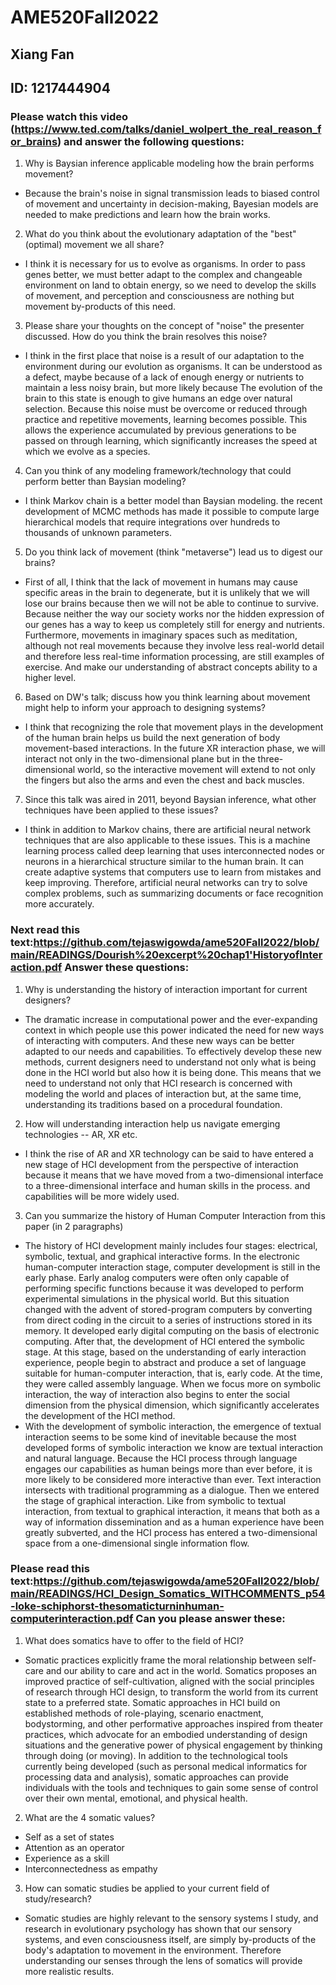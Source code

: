 # AME520Fall2022

## Xiang Fan  
## ID: 1217444904

### Please watch this video (https://www.ted.com/talks/daniel_wolpert_the_real_reason_for_brains) and answer the following questions:

1. Why is Baysian inference applicable modeling how the brain performs movement?
* Because the brain's noise in signal transmission leads to biased control of movement and uncertainty in decision-making, Bayesian models are needed to make predictions and learn how the brain works.
2. What do you think about the evolutionary adaptation of the "best" (optimal) movement we all share?
* I think it is necessary for us to evolve as organisms. In order to pass genes better, we must better adapt to the complex and changeable environment on land to obtain energy, so we need to develop the skills of movement, and perception and consciousness are nothing but movement by-products of this need.
3. Please share your thoughts on the concept of "noise" the presenter discussed. How do you think the brain resolves this noise?
* I think in the first place that noise is a result of our adaptation to the environment during our evolution as organisms. It can be understood as a defect, maybe because of a lack of enough energy or nutrients to maintain a less noisy brain, but more likely because The evolution of the brain to this state is enough to give humans an edge over natural selection. Because this noise must be overcome or reduced through practice and repetitive movements, learning becomes possible. This allows the experience accumulated by previous generations to be passed on through learning, which significantly increases the speed at which we evolve as a species.
4. Can you think of any modeling framework/technology that could perform better than Baysian modeling?
* I think Markov chain is a better model than Baysian modeling. the recent development of MCMC methods has made it possible to compute large hierarchical models that require integrations over hundreds to thousands of unknown parameters.
5. Do you think lack of movement (think "metaverse") lead us to digest our brains?
* First of all, I think that the lack of movement in humans may cause specific areas in the brain to degenerate, but it is unlikely that we will lose our brains because then we will not be able to continue to survive. Because neither the way our society works nor the hidden expression of our genes has a way to keep us completely still for energy and nutrients. Furthermore, movements in imaginary spaces such as meditation, although not real movements because they involve less real-world detail and therefore less real-time information processing, are still examples of exercise. And make our understanding of abstract concepts ability to a higher level.
6. Based on DW's talk; discuss how you think learning about movement might help to inform your approach to designing systems?
* I think that recognizing the role that movement plays in the development of the human brain helps us build the next generation of body movement-based interactions. In the future XR interaction phase, we will interact not only in the two-dimensional plane but in the three-dimensional world, so the interactive movement will extend to not only the fingers but also the arms and even the chest and back muscles.
7. Since this talk was aired in 2011, beyond Baysian inference, what other techniques have been applied to these issues?
* I think in addition to Markov chains, there are artificial neural network techniques that are also applicable to these issues. This is a machine learning process called deep learning that uses interconnected nodes or neurons in a hierarchical structure similar to the human brain. It can create adaptive systems that computers use to learn from mistakes and keep improving. Therefore, artificial neural networks can try to solve complex problems, such as summarizing documents or face recognition more accurately.
 
### Next read this text:https://github.com/tejaswigowda/ame520Fall2022/blob/main/READINGS/Dourish%20excerpt%20chap1'HistoryofInteraction.pdf Answer these questions:

1. Why is understanding the history of interaction important for current designers?
* The dramatic increase in computational power and the ever-expanding context in which people use this power indicated the need for new ways of interacting with computers. And these new ways can be better adapted to our needs and capabilities. To effectively develop these new methods, current designers need to understand not only what is being done in the HCI world but also how it is being done. This means that we need to understand not only that HCI research is concerned with modeling the world and places of interaction but, at the same time, understanding its traditions based on a procedural foundation.
2. How will understanding interaction help us navigate emerging technologies -- AR, XR etc.
* I think the rise of AR and XR technology can be said to have entered a new stage of HCI development from the perspective of interaction because it means that we have moved from a two-dimensional interface to a three-dimensional interface and human skills in the process. and capabilities will be more widely used.
3. Can you summarize the history of Human Computer Interaction from this paper (in 2 paragraphs)
* The history of HCI development mainly includes four stages: electrical, symbolic, textual, and graphical interactive forms. In the electronic human-computer interaction stage, computer development is still in the early phase. Early analog computers were often only capable of performing specific functions because it was developed to perform experimental simulations in the physical world. But this situation changed with the advent of stored-program computers by converting from direct coding in the circuit to a series of instructions stored in its memory. It developed early digital computing on the basis of electronic computing. After that, the development of HCI entered the symbolic stage. At this stage, based on the understanding of early interaction experience, people begin to abstract and produce a set of language suitable for human-computer interaction, that is, early code. At the time, they were called assembly language. When we focus more on symbolic interaction, the way of interaction also begins to enter the social dimension from the physical dimension, which significantly accelerates the development of the HCI method. 
* With the development of symbolic interaction, the emergence of textual interaction seems to be some kind of inevitable because the most developed forms of symbolic interaction we know are textual interaction and natural language. Because the HCI process through language engages our capabilities as human beings more than ever before, it is more likely to be considered more interactive than ever. Text interaction intersects with traditional programming as a dialogue. Then we entered the stage of graphical interaction. Like from symbolic to textual interaction, from textual to graphical interaction, it means that both as a way of information dissemination and as a human experience have been greatly subverted, and the HCI process has entered a two-dimensional space from a one-dimensional single information flow.
  
### Please read this text:https://github.com/tejaswigowda/ame520Fall2022/blob/main/READINGS/HCI_Design_Somatics_WITHCOMMENTS_p54-loke-schiphorst-thesomaticturninhuman-computerinteraction.pdf Can you please answer these:

1. What does somatics have to offer to the field of HCI?
* Somatic practices explicitly frame the moral relationship between self-care and our ability to care and act in the world. Somatics proposes an improved practice of self-cultivation, aligned with the social principles of research through HCI design, to transform the world from its current state to a preferred state. Somatic approaches in HCI build on established methods of role-playing, scenario enactment, bodystorming, and other performative approaches inspired from theater practices, which advocate for an embodied understanding of design situations and the generative power of physical engagement by thinking through doing (or moving). In addition to the technological tools currently being developed (such as personal medical informatics for processing data and analysis), somatic approaches can provide individuals with the tools and techniques to gain some sense of control over their own mental, emotional, and physical health.
2. What are the 4 somatic values?
* Self as a set of states
* Attention as an operator
* Experience as a skill
* Interconnectedness as empathy
3. How can somatic studies be applied to your current field of study/research?
* Somatic studies are highly relevant to the sensory systems I study, and research in evolutionary psychology has shown that our sensory systems, and even consciousness itself, are simply by-products of the body's adaptation to movement in the environment. Therefore understanding our senses through the lens of somatics will provide more realistic results.
